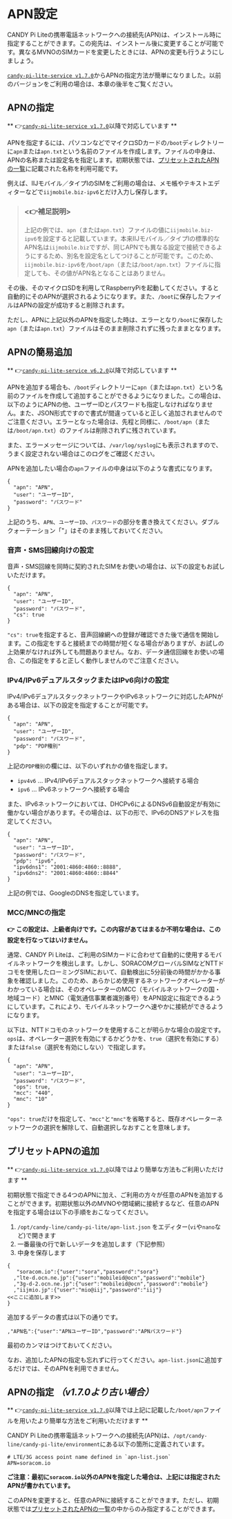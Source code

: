 <!-- toc -->

# APN設定

CANDY Pi Liteの携帯電話ネットワークへの接続先(APN)は、インストール時に指定することができます。この宛先は、インストール後に変更することが可能です。異なるMVNOのSIMカードを変更したときには、APNの変更も行うようにしましょう。

[`candy-pi-lite-service v1.7.0`](https://forums.candy-line.io/t/v1-7-0/63)からAPNの指定方法が簡単になりました。以前のバージョンをご利用の場合は、本章の後半をご覧ください。

## APNの指定

** 👉[`candy-pi-lite-service v1.7.0`](https://forums.candy-line.io/t/v1-7-0/63)以降で対応しています **

APNを指定するには、パソコンなどでマイクロSDカードの`/boot`ディレクトリーに`apn`または`apn.txt`という名前のファイルを作成します。ファイルの中身は、APNの名称または設定名を指定します。初期状態では、[プリセットされたAPNの一覧](apn-list.md)に記載された名称を利用可能です。


例えば、IIJモバイル／タイプIのSIMをご利用の場合は、メモ帳やテキストエディターなどで`iijmobile.biz-ipv6`とだけ入力し保存します。

> ### <👉補足説明>
>
> 上記の例では、`apn`（または`apn.txt`）ファイルの値に`iijmobile.biz-ipv6`を設定すると記載しています。本来IIJモバイル／タイプIの標準的なAPN名は`iijmobile.biz`ですが、同じAPNでも異なる設定で接続できるようにするため、別名を設定名としてつけることが可能です。このため、`iijmobile.biz-ipv6`を`/boot/apn`（または`/boot/apn.txt`）ファイルに指定しても、その値がAPN名となることはありません。

その後、そのマイクロSDを利用してRaspberryPiを起動してください。すると自動的にそのAPNが選択されるようになります。また、`/boot`に保存したファイルはAPNの設定が成功すると削除されます。

ただし、APNに上記以外のAPNを指定した時は、エラーとなり`/boot`に保存した`apn`（または`apn.txt`）ファイルはそのまま削除されずに残ったままとなります。

## APNの簡易追加

** 👉[`candy-pi-lite-service v6.2.0`](https://forums.candy-line.io/t/candy-pi-lite-v6-2-0/238)以降で対応しています **

APNを追加する場合も、`/boot`ディレクトリーに`apn`（または`apn.txt`）という名前のファイルを作成して追加することができるようになりました。この場合は、以下のようにAPNの他、ユーザーIDとパスワードも指定しなければなりません。また、JSON形式ですので書式が間違っていると正しく追加されませんのでご注意ください。エラーとなった場合は、先程と同様に、`/boot/apn`（または`/boot/apn.txt`）のファイルは削除されずに残されています。

また、エラーメッセージについては、`/var/log/syslog`にも表示されますので、うまく設定されない場合はこのログをご確認ください。

APNを追加したい場合の`apn`ファイルの中身は以下のような書式になります。
```
{
  "apn": "APN",
  "user": "ユーザーID",
  "password": "パスワード"
}
```

上記のうち、`APN`、`ユーザーID`、`パスワード`の部分を書き換えてください。ダブルクォーテーション「"」はそのまま残しておいてください。

### 音声・SMS回線向けの設定

音声・SMS回線を同時に契約されたSIMをお使いの場合は、以下の設定もお試しいただけます。

```
{
  "apn": "APN",
  "user": "ユーザーID",
  "password": "パスワード",
  "cs": true
}
```

`"cs": true`を指定すると、音声回線網への登録が確認できた後で通信を開始します。この指定をすると接続までの時間が短くなる場合がありますが、お試しの上効果がなければ外しても問題ありません。なお、データ通信回線をお使いの場合、この指定をすると正しく動作しませんのでご注意ください。

### IPv4/IPv6デュアルスタックまたはIPv6向けの設定

IPv4/IPv6デュアルスタックネットワークやIPv6ネットワークに対応したAPNがある場合は、以下の設定を指定することが可能です。

```
{
  "apn": "APN",
  "user": "ユーザーID",
  "password": "パスワード",
  "pdp": "PDP種別"
}
```

上記の`PDP種別`の欄には、以下のいずれかの値を指定します。

- `ipv4v6` ... IPv4/IPv6デュアルスタックネットワークへ接続する場合
- `ipv6` ... IPv6ネットワークへ接続する場合

また、IPv6ネットワークにおいては、DHCPv6によるDNSv6自動設定が有効に働かない場合があります。その場合は、以下の形で、IPv6のDNSアドレスを指定してください。

```
{
  "apn": "APN",
  "user": "ユーザーID",
  "password": "パスワード",
  "pdp": "ipv6",
  "ipv6dns1": "2001:4860:4860::8888",
  "ipv6dns2": "2001:4860:4860::8844"
}
```

上記の例では、GoogleのDNSを指定しています。

### MCC/MNCの指定

**👉 この設定は、上級者向けです。この内容があてはまるか不明な場合は、この設定を行なってはいけません。**

通常、CANDY Pi Liteは、ご利用のSIMカードに合わせて自動的に使用するモバイルネットワークを検出します。しかし、SORACOMグローバルSIMなどNTTドコモを使用したローミングSIMにおいて、自動検出に5分前後の時間がかかる事象を確認しました。このため、あらかじめ使用するネットワークオペレーターがわかっている場合は、そのオペレーターのMCC（モバイルネットワークの国・地域コード）とMNC（電気通信事業者識別番号）をAPN設定に指定できるようにしています。これにより、モバイルネットワークへ速やかに接続ができるようになります。

以下は、NTTドコモのネットワークを使用することが明らかな場合の設定です。`ops`は、オペレーター選択を有効にするかどうかを、`true`（選択を有効にする）または`false`（選択を有効にしない）で指定します。

```
{
  "apn": "APN",
  "user": "ユーザーID",
  "password": "パスワード",
  "ops": true,
  "mcc": "440",
  "mnc": "10"
}
```

`"ops": true`だけを指定して、`"mcc"`と`"mnc"`を省略すると、既存オペレーターネットワークの選択を解除して、自動選択しなおすことを意味します。

## プリセットAPNの追加

** 👉[`candy-pi-lite-service v1.7.0`](https://forums.candy-line.io/t/v1-7-0/63)以降ではより簡単な方法もご利用いただけます **

初期状態で指定できる4つのAPNに加え、ご利用の方々が任意のAPNを追加することができます。初期状態以外のMVNOや閉域網に接続するなど、任意のAPNを指定する場合は以下の手順をおこなってください。

1. `/opt/candy-line/candy-pi-lite/apn-list.json` をエディター(`vi`や`nano`など)で開きます
1. 一番最後の行で新しいデータを追加します（下記参照）
1. 中身を保存します

```
{
   "soracom.io":{"user":"sora","password":"sora"}
  ,"lte-d.ocn.ne.jp":{"user":"mobileid@ocn","password":"mobile"}
  ,"3g-d-2.ocn.ne.jp":{"user":"mobileid@ocn","password":"mobile"}
  ,"iijmio.jp":{"user":"mio@iij","password":"iij"}
<<ここに追加します>>
}
```
追加するデータの書式は以下の通りです。

```
,"APN名":{"user":"APNユーザーID","password":"APNパスワード"}
```
最初のカンマはつけておいてください。

なお、追加したAPNの指定も忘れずに行ってください。`apn-list.json`に追加するだけでは、そのAPNを利用できません。

## APNの指定 *（v1.7.0より古い場合）*

** 👉[`candy-pi-lite-service v1.7.0`](https://forums.candy-line.io/t/v1-7-0/63)以降では上記に記載した`/boot/apn`ファイルを用いたより簡単な方法をご利用いただけます **

CANDY Pi Liteの携帯電話ネットワークへの接続先(APN)は、`/opt/candy-line/candy-pi-lite/environment`にある以下の箇所に定義されています。

```
# LTE/3G access point name defined in `apn-list.json`
APN=soracom.io
```

**ご注意：最初に`soracom.io`以外のAPNを指定した場合は、上記には指定されたAPNが書かれています。**

このAPNを変更すると、任意のAPNに接続することができます。ただし、初期状態では[プリセットされたAPNの一覧](apn-list.md)の中からのみ指定することができます。
